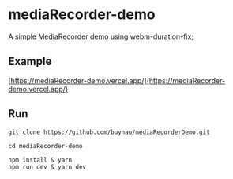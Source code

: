 # mediaRecorder-demo

A simple MediaRecorder demo using webm-duration-fix;

## Example

[https://mediaRecorder-demo.vercel.app/](https://mediaRecorder-demo.vercel.app/)

## Run

```shell
git clone https://github.com/buynao/mediaRecorderDemo.git

cd mediaRecorder-demo

npm install & yarn
npm run dev & yarn dev

```
